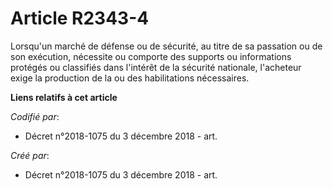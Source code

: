 # Article R2343-4

Lorsqu'un marché de défense ou de sécurité, au titre de sa passation ou de son exécution, nécessite ou comporte des supports
ou informations protégés ou classifiés dans l'intérêt de la sécurité nationale, l'acheteur exige la production de la ou des
habilitations nécessaires.

**Liens relatifs à cet article**

_Codifié par_:

  - Décret n°2018-1075 du 3 décembre 2018 - art.

_Créé par_:

  - Décret n°2018-1075 du 3 décembre 2018 - art.
